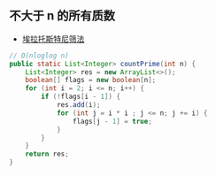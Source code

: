 ## 不大于 n 的所有质数

- [埃拉托斯特尼筛法](https://zh.wikipedia.org/wiki/%E5%9F%83%E6%8B%89%E6%89%98%E6%96%AF%E7%89%B9%E5%B0%BC%E7%AD%9B%E6%B3%95)

```java
// O(nloglog n)
public static List<Integer> countPrime(int n) {
    List<Integer> res = new ArrayList<>();
    boolean[] flags = new boolean[n];
    for (int i = 2; i <= n; i++) {
        if (!flags[i - 1]) {
            res.add(i);
            for (int j = i * i ; j <= n; j += i) {
                flags[j - 1] = true;
            }
        }
    }
    return res;
}
```

